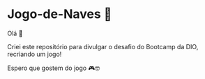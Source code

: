 # Jogo-de-Naves 🚁

Olá 👋

Criei este repositório para divulgar o desafio do Bootcamp da DIO, recriando um jogo!

Espero que gostem do jogo 🎮🤓
